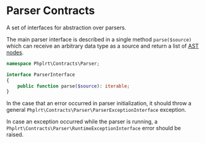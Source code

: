 # Parser Contracts

A set of interfaces for abstraction over parsers.

The main parser interface is described in a single method `parse($source)` 
which can receive an arbitrary data type as a source and return a list of 
[AST nodes](./ast-contracts.md).

```php
namespace Phplrt\Contracts\Parser;

interface ParserInterface
{
    public function parse($source): iterable;
}
```

In the case that an error occurred in parser initialization, it should 
throw a general `Phplrt\Contracts\Parser\ParserExceptionInterface` exception.

In case an exception occurred while the parser is running, a 
`Phplrt\Contracts\Parser\RuntimeExceptionInterface` error should be raised.
